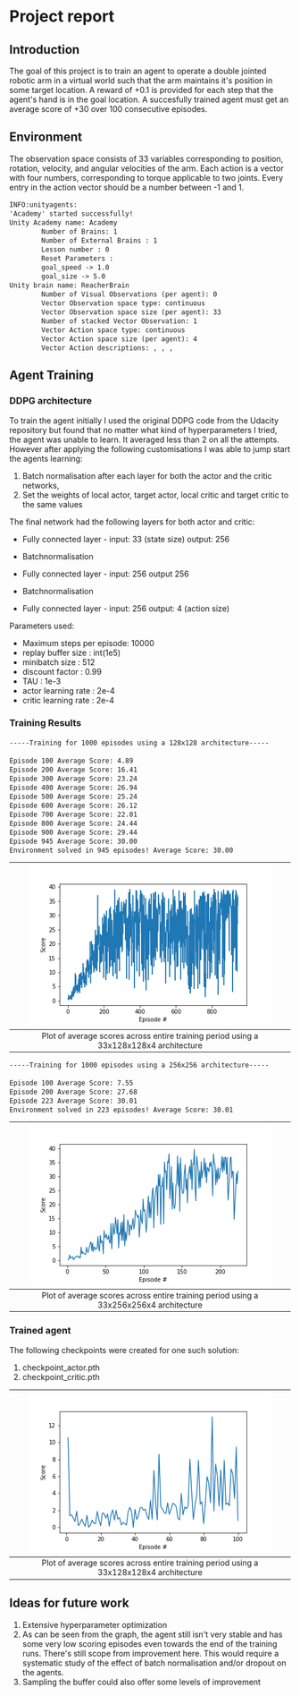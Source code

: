 # Project report

## Introduction

The goal of this project is to train an agent to operate a double jointed robotic arm in a virtual world such that the arm maintains it's position in some target location. A reward of +0.1 is provided for each step that the agent's hand is in the goal location. A succesfully trained agent must get an average score of +30 over 100 consecutive episodes.


## Environment

The observation space consists of 33 variables corresponding to position, rotation, velocity, and angular velocities of the arm. Each action is a vector with four numbers, corresponding to torque applicable to two joints. Every entry in the action vector should be a number between -1 and 1.

```
INFO:unityagents:
'Academy' started successfully!
Unity Academy name: Academy
        Number of Brains: 1
        Number of External Brains : 1
        Lesson number : 0
        Reset Parameters :
        goal_speed -> 1.0
        goal_size -> 5.0
Unity brain name: ReacherBrain
        Number of Visual Observations (per agent): 0
        Vector Observation space type: continuous
        Vector Observation space size (per agent): 33
        Number of stacked Vector Observation: 1
        Vector Action space type: continuous
        Vector Action space size (per agent): 4
        Vector Action descriptions: , , , 
```


## Agent Training

### DDPG architecture

To train the agent initially I used the original DDPG code from the Udacity repository but found that no matter what kind of hyperparameters I tried, the agent was unable to learn.  It averaged less than 2 on all the attempts. However after applying the following customisations I was able to jump start the agents learning:
1. Batch normalisation after each layer for both the actor and the critic networks, 
2. Set the weights of local actor, target actor, local critic and target critic to the same values

The final network had the following layers for both actor and critic:
- Fully connected layer - input: 33 (state size) output: 256
+ Batchnormalisation 
- Fully connected layer - input: 256 output 256
+ Batchnormalisation
- Fully connected layer - input: 256 output: 4 (action size)

Parameters used:

- Maximum steps per episode: 10000
- replay buffer size       : int(1e5) 
- minibatch size           : 512
- discount factor          : 0.99            
- TAU                      : 1e-3
- actor learning rate      : 2e-4
- critic learning rate     : 2e-4 

### Training Results

```
-----Training for 1000 episodes using a 128x128 architecture-----

Episode 100	Average Score: 4.89
Episode 200	Average Score: 16.41
Episode 300	Average Score: 23.24
Episode 400	Average Score: 26.94
Episode 500	Average Score: 25.24
Episode 600	Average Score: 26.12
Episode 700	Average Score: 22.01
Episode 800	Average Score: 24.44
Episode 900	Average Score: 29.44
Episode 945	Average Score: 30.00
Environment solved in 945 episodes!	Average Score: 30.00
```


| ![results](average_scores_plot_1000__128_128.png) |
|:--:| 
| Plot of average scores across entire training period using a 33x128x128x4 architecture |


```
-----Training for 1000 episodes using a 256x256 architecture-----

Episode 100	Average Score: 7.55
Episode 200	Average Score: 27.68
Episode 223	Average Score: 30.01
Environment solved in 223 episodes!	Average Score: 30.01
```


| ![results](average_scores_plot_1000__256_256.png) |
|:--:| 
| Plot of average scores across entire training period using a 33x256x256x4 architecture |



### Trained agent

The following checkpoints were created for one such solution:
1. checkpoint_actor.pth
2. checkpoint_critic.pth

| ![results](trained_agent_plot_100__256_256.png) |
|:--:| 
| Plot of average scores across entire training period using a 33x128x128x4 architecture |


## Ideas for future work

1. Extensive hyperparameter optimization
2. As can be seen from the graph, the agent still isn't very stable and has some very low scoring episodes even towards the end of the training runs. There's still scope from improvement here. This would require a systematic study of the effect of batch normalisation and/or dropout on the agents. 
3. Sampling the buffer could also offer some levels of improvement
